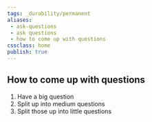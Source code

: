 ```yaml
---
tags: _durability/permanent
aliases:
 - ask-questions
 - ask questions
 - how to come up with questions
cssclass: home
publish: true
---
```

## How to come up with questions
1. Have a big question
2. Split up into medium questions
3. Split those up into little questions
